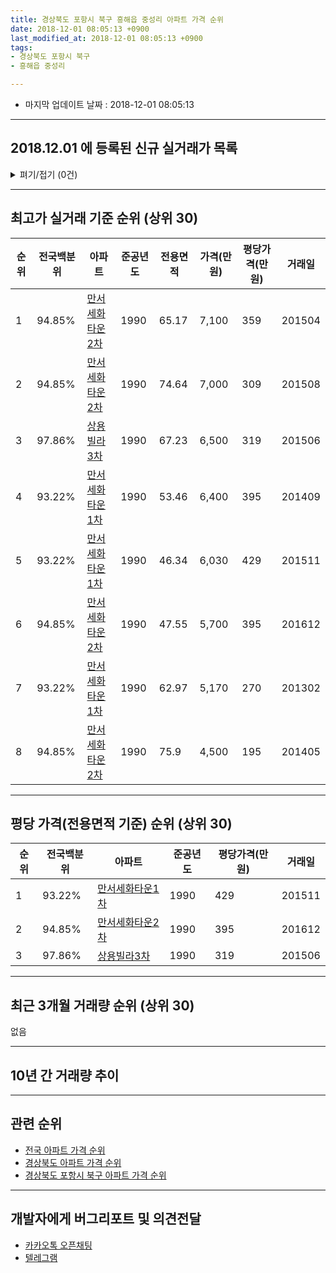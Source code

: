 ```yaml
---
title: 경상북도 포항시 북구 흥해읍 중성리 아파트 가격 순위
date: 2018-12-01 08:05:13 +0900
last_modified_at: 2018-12-01 08:05:13 +0900
tags:
- 경상북도 포항시 북구
- 흥해읍 중성리

---
```


* 마지막 업데이트 날짜 : 2018-12-01 08:05:13

---

## 2018.12.01 에 등록된 신규 실거래가 목록

<details>
<summary>펴기/접기 (0건)</summary>
<div markdown="1">

|아파트|전국백분위|준공년도|전용면적|가격(만원)|평당가격(만원)|거래일|
|---|---|---|---|---|---|---|
|없음|||||||


</div>
</details>

---

## 최고가 실거래 기준 순위 (상위 30)


|순위|전국백분위|아파트|준공년도|전용면적|가격(만원)|평당가격(만원)|거래일|
|---|---|---|---|---|---|---|---|
|1|94.85%|[만서세화타운2차](https://search.naver.com/search.naver?query=%EA%B2%BD%EC%83%81%EB%B6%81%EB%8F%84+%ED%8F%AC%ED%95%AD%EC%8B%9C+%EB%B6%81%EA%B5%AC+%ED%9D%A5%ED%95%B4%EC%9D%8D+%EC%A4%91%EC%84%B1%EB%A6%AC+%EB%A7%8C%EC%84%9C%EC%84%B8%ED%99%94%ED%83%80%EC%9A%B42%EC%B0%A8)|1990|65.17|7,100|359|201504|
|2|94.85%|[만서세화타운2차](https://search.naver.com/search.naver?query=%EA%B2%BD%EC%83%81%EB%B6%81%EB%8F%84+%ED%8F%AC%ED%95%AD%EC%8B%9C+%EB%B6%81%EA%B5%AC+%ED%9D%A5%ED%95%B4%EC%9D%8D+%EC%A4%91%EC%84%B1%EB%A6%AC+%EB%A7%8C%EC%84%9C%EC%84%B8%ED%99%94%ED%83%80%EC%9A%B42%EC%B0%A8)|1990|74.64|7,000|309|201508|
|3|97.86%|[상용빌라3차](https://search.naver.com/search.naver?query=%EA%B2%BD%EC%83%81%EB%B6%81%EB%8F%84+%ED%8F%AC%ED%95%AD%EC%8B%9C+%EB%B6%81%EA%B5%AC+%ED%9D%A5%ED%95%B4%EC%9D%8D+%EC%A4%91%EC%84%B1%EB%A6%AC+%EC%83%81%EC%9A%A9%EB%B9%8C%EB%9D%BC3%EC%B0%A8)|1990|67.23|6,500|319|201506|
|4|93.22%|[만서세화타운1차](https://search.naver.com/search.naver?query=%EA%B2%BD%EC%83%81%EB%B6%81%EB%8F%84+%ED%8F%AC%ED%95%AD%EC%8B%9C+%EB%B6%81%EA%B5%AC+%ED%9D%A5%ED%95%B4%EC%9D%8D+%EC%A4%91%EC%84%B1%EB%A6%AC+%EB%A7%8C%EC%84%9C%EC%84%B8%ED%99%94%ED%83%80%EC%9A%B41%EC%B0%A8)|1990|53.46|6,400|395|201409|
|5|93.22%|[만서세화타운1차](https://search.naver.com/search.naver?query=%EA%B2%BD%EC%83%81%EB%B6%81%EB%8F%84+%ED%8F%AC%ED%95%AD%EC%8B%9C+%EB%B6%81%EA%B5%AC+%ED%9D%A5%ED%95%B4%EC%9D%8D+%EC%A4%91%EC%84%B1%EB%A6%AC+%EB%A7%8C%EC%84%9C%EC%84%B8%ED%99%94%ED%83%80%EC%9A%B41%EC%B0%A8)|1990|46.34|6,030|429|201511|
|6|94.85%|[만서세화타운2차](https://search.naver.com/search.naver?query=%EA%B2%BD%EC%83%81%EB%B6%81%EB%8F%84+%ED%8F%AC%ED%95%AD%EC%8B%9C+%EB%B6%81%EA%B5%AC+%ED%9D%A5%ED%95%B4%EC%9D%8D+%EC%A4%91%EC%84%B1%EB%A6%AC+%EB%A7%8C%EC%84%9C%EC%84%B8%ED%99%94%ED%83%80%EC%9A%B42%EC%B0%A8)|1990|47.55|5,700|395|201612|
|7|93.22%|[만서세화타운1차](https://search.naver.com/search.naver?query=%EA%B2%BD%EC%83%81%EB%B6%81%EB%8F%84+%ED%8F%AC%ED%95%AD%EC%8B%9C+%EB%B6%81%EA%B5%AC+%ED%9D%A5%ED%95%B4%EC%9D%8D+%EC%A4%91%EC%84%B1%EB%A6%AC+%EB%A7%8C%EC%84%9C%EC%84%B8%ED%99%94%ED%83%80%EC%9A%B41%EC%B0%A8)|1990|62.97|5,170|270|201302|
|8|94.85%|[만서세화타운2차](https://search.naver.com/search.naver?query=%EA%B2%BD%EC%83%81%EB%B6%81%EB%8F%84+%ED%8F%AC%ED%95%AD%EC%8B%9C+%EB%B6%81%EA%B5%AC+%ED%9D%A5%ED%95%B4%EC%9D%8D+%EC%A4%91%EC%84%B1%EB%A6%AC+%EB%A7%8C%EC%84%9C%EC%84%B8%ED%99%94%ED%83%80%EC%9A%B42%EC%B0%A8)|1990|75.9|4,500|195|201405|


---

## 평당 가격(전용면적 기준) 순위 (상위 30)


|순위|전국백분위|아파트|준공년도|평당가격(만원)|거래일|
|---|---|---|---|---|---|
|1|93.22%|[만서세화타운1차](https://search.naver.com/search.naver?query=%EA%B2%BD%EC%83%81%EB%B6%81%EB%8F%84+%ED%8F%AC%ED%95%AD%EC%8B%9C+%EB%B6%81%EA%B5%AC+%ED%9D%A5%ED%95%B4%EC%9D%8D+%EC%A4%91%EC%84%B1%EB%A6%AC+%EB%A7%8C%EC%84%9C%EC%84%B8%ED%99%94%ED%83%80%EC%9A%B41%EC%B0%A8)|1990|429|201511|
|2|94.85%|[만서세화타운2차](https://search.naver.com/search.naver?query=%EA%B2%BD%EC%83%81%EB%B6%81%EB%8F%84+%ED%8F%AC%ED%95%AD%EC%8B%9C+%EB%B6%81%EA%B5%AC+%ED%9D%A5%ED%95%B4%EC%9D%8D+%EC%A4%91%EC%84%B1%EB%A6%AC+%EB%A7%8C%EC%84%9C%EC%84%B8%ED%99%94%ED%83%80%EC%9A%B42%EC%B0%A8)|1990|395|201612|
|3|97.86%|[상용빌라3차](https://search.naver.com/search.naver?query=%EA%B2%BD%EC%83%81%EB%B6%81%EB%8F%84+%ED%8F%AC%ED%95%AD%EC%8B%9C+%EB%B6%81%EA%B5%AC+%ED%9D%A5%ED%95%B4%EC%9D%8D+%EC%A4%91%EC%84%B1%EB%A6%AC+%EC%83%81%EC%9A%A9%EB%B9%8C%EB%9D%BC3%EC%B0%A8)|1990|319|201506|


---

## 최근 3개월 거래량 순위 (상위 30)

없음

---

## 10년 간 거래량 추이


<div style="width:100%;">
    <canvas id="deal_progress" height="250"></canvas>
</div>

<script>
new Chart(document.getElementById("deal_progress"), {
    type: 'line',
    data: {
        labels: ['200812','200901','200902','200903','200904','200905','200906','200907','200908','200909','200910','200911','200912','201001','201002','201003','201004','201005','201006','201007','201008','201009','201010','201011','201012','201101','201102','201103','201104','201105','201106','201107','201108','201109','201110','201111','201112','201201','201202','201203','201204','201205','201206','201207','201208','201209','201210','201211','201212','201301','201302','201303','201304','201305','201306','201307','201308','201309','201310','201311','201312','201401','201402','201403','201404','201405','201406','201407','201408','201409','201410','201411','201412','201501','201502','201503','201504','201505','201506','201507','201508','201509','201510','201511','201512','201601','201602','201603','201604','201605','201606','201607','201608','201609','201610','201611','201612','201701','201702','201703','201704','201705','201706','201707','201708','201709','201710','201711','201712','201801','201802','201803','201804','201805','201806','201807','201808','201809','201810','201811','201812'],
        datasets: [{
            label: '실거래 수',
            pointRadius: 1,
            data: [0, 2, 1, 2, 0, 1, 2, 2, 0, 1, 3, 1, 3, 4, 1, 4, 2, 1, 1, 1, 1, 0, 2, 0, 1, 1, 5, 3, 0, 2, 1, 0, 0, 2, 6, 2, 3, 1, 1, 2, 2, 1, 5, 1, 1, 2, 1, 3, 5, 2, 5, 4, 3, 2, 1, 2, 2, 1, 1, 1, 5, 3, 1, 3, 0, 1, 2, 2, 0, 2, 1, 1, 1, 1, 1, 2, 1, 0, 3, 1, 3, 1, 0, 2, 1, 0, 1, 0, 1, 1, 1, 1, 0, 0, 3, 1, 1, 0, 0, 0, 1, 2, 0, 0, 0, 2, 1, 0, 0, 2, 1, 2, 0, 1, 0, 0, 1, 0, 0, 0, 0],
            borderColor: "rgba(255, 201, 14, 1)",
            backgroundColor: "rgba(255, 201, 14, 0.5)",
            fill: true,
        }]
    },
    options: {
        responsive: true,
        title: {
            display: true,
            text: '10년간 거래량 추이'
        },
        tooltips: {
            mode: 'index',
            intersect: false,
        },
        hover: {
            mode: 'nearest',
            intersect: true
        },
        scales: {
            xAxes: [{
                display: true,
                scaleLabel: {
                    display: true,
                    labelString: '년/월'
                }
            }],
            yAxes: [{
                display: true,
                ticks: {
                    suggestedMin: 0,
                },
                scaleLabel: {
                    display: true,
                    labelString: '실거래 수'
                }
            }]
        }
    }
});

</script>


---

## 관련 순위

- [전국 아파트 가격 순위](https://inasie.github.io/apt-ranking/전국)
- [경상북도 아파트 가격 순위](https://inasie.github.io/apt-ranking/경상북도)
- [경상북도 포항시 북구 아파트 가격 순위](https://inasie.github.io/apt-ranking/경상북도-포항시-북구)


---

## 개발자에게 버그리포트 및 의견전달

- [카카오톡 오픈채팅](https://open.kakao.com/o/gLJUAP4)
- [텔레그램](https://t.me/inasie)

